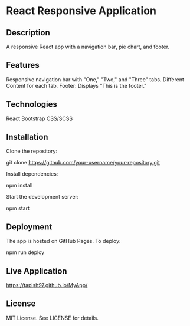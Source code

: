 # React Responsive Application
## Description
A responsive React app with a navigation bar, pie chart, and footer.

## Features

Responsive navigation bar with "One," "Two," and "Three" tabs.
Different Content for each tab.
Footer: Displays "This is the footer."

## Technologies
React
Bootstrap
CSS/SCSS

## Installation

Clone the repository:

git clone https://github.com/your-username/your-repository.git

Install dependencies:

npm install

Start the development server:

npm start

## Deployment
The app is hosted on GitHub Pages. To deploy:

npm run deploy

## Live Application
https://tapish97.github.io/MyApp/

## License
MIT License. See LICENSE for details.

